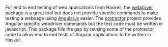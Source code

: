 For end to end testing of web applications from Haskell, the
[webdriver](https://hackage.haskell.org/package/webdriver) package is a great tool but does not
provide specific commands to make testing a webpage using [AngularJs](http://angularjs.org/) easier.
The [protractor](https://github.com/angular/protractor) project provides Angular-specific webdriver
commands but the test code must be written in javascript.  This package fills the gap by reusing
some of the protractor code to allow end to end tests of Angular applications to be written in
Haskell.
